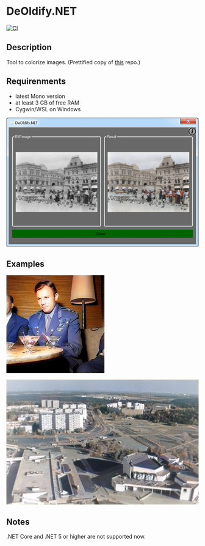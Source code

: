 # DeOldify.NET

[![CI](https://github.com/UI-Apps/mono-deoldify/actions/workflows/ci.yml/badge.svg)](https://github.com/UI-Apps/mono-deoldify/actions/workflows/ci.yml)

## Description

Tool to colorize images. (Prettified copy of [this](https://github.com/ColorfulSoft/DeOldify.NET) repo.)

## Requirenments

- latest Mono version
- at least 3 GB of free RAM
- Cygwin/WSL on Windows

![GUI](https://github.com/UI-Apps/mono-deoldify/blob/main/examples/ui.jpg)

## Examples

![Example1](https://github.com/UI-Apps/mono-deoldify/blob/main/examples/1.jpg)

![Example2](https://github.com/UI-Apps/mono-deoldify/blob/main/examples/2.jpg)

## Notes

.NET Core and .NET 5 or higher are not supported now.
